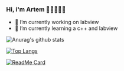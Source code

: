 ### Hi, i'm Artem 👋👋👋👋👋
- 🔭 I’m currently working on labview
- 🌱 I’m currently learning a c++ and labview

 ![Anurag's github stats](https://github-readme-stats.vercel.app/api?username=Foxsick&show_icons=true&theme=synthwave)
 
 [![Top Langs](https://github-readme-stats.vercel.app/api/top-langs/?username=Foxsick&layout=compact&bg_color=2b213a&title_color=f4f2f5&text_color=f736d4&icon_color=b57f21)](https://https://github.com/Foxsick/Foxsick)
 
[![ReadMe Card](https://github-readme-stats.vercel.app/api/pin/?username=Foxsick&repo=MY_Course&hide_rank=True&bg_color=2b213a&title_color=f4f2f5&text_color=f736d4&icon_color=b57f21)](https://github.com/Foxsick/MY_Course)

<!--
**Foxsick/Foxsick** is a ✨ _special_ ✨ repository because its `README.md` (this file) appears on your GitHub profile.

Here are some ideas to get you started:

- 🔭 I’m currently working on ...
- 🌱 I’m currently learning ...
- 👯 I’m looking to collaborate on ...
- 🤔 I’m looking for help with ...
- 💬 Ask me about ...
- 📫 How to reach me: ...
- 😄 Pronouns: ...
- ⚡ Fun fact: ...
-->
